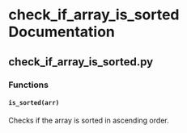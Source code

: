 # check_if_array_is_sorted Documentation

<!-- BEGIN_PY_DOCS -->
## check_if_array_is_sorted.py

### Functions

#### `is_sorted(arr)`

Checks if the array is sorted in ascending order.


<!-- END_PY_DOCS -->